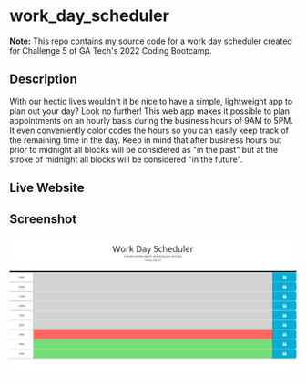 # work_day_scheduler

**Note:** This repo contains my source code for a work day scheduler created for Challenge 5 of GA Tech's 2022 Coding Bootcamp.

## Description ##

With our hectic lives wouldn't it be nice to have a simple, lightweight app to plan out your day? Look no further! This web app makes it possible to plan appointments on an hourly basis during the business hours of 9AM to 5PM. It even conveniently color codes the hours so you can easily keep track of the remaining time in the day. Keep in mind that after business hours but prior to midnight all blocks will be considered as "in the past" but at the stroke of midnight all blocks will be considered "in the future".

## Live Website ##



## Screenshot ##

![Work Day Scheduler Screenshot](./assets/img/screenshot.png "Work Day Scheduler")